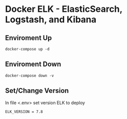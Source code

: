 # Docker ELK -  ElasticSearch, Logstash, and Kibana

## Enviroment Up
    docker-compose up -d

## Enviroment Down
    docker-compose down -v

## Set/Change Version
In file <.env> set version ELK to deploy

    ELK_VERSION = 7.8